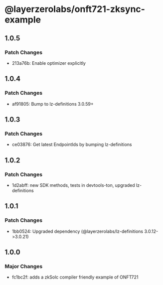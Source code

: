 # @layerzerolabs/onft721-zksync-example

## 1.0.5

### Patch Changes

- 213a76b: Enable optimizer explicitly

## 1.0.4

### Patch Changes

- af91805: Bump to lz-definitions 3.0.59+

## 1.0.3

### Patch Changes

- ce03876: Get latest EndpointIds by bumping lz-definitions

## 1.0.2

### Patch Changes

- 1d2abff: new SDK methods, tests in devtools-ton, upgraded lz-definitions

## 1.0.1

### Patch Changes

- 1bb0524: Upgraded dependency (@layerzerolabs/lz-definitions 3.0.12->3.0.21)

## 1.0.0

### Major Changes

- fc1bc2f: adds a zkSolc compiler friendly example of ONFT721
